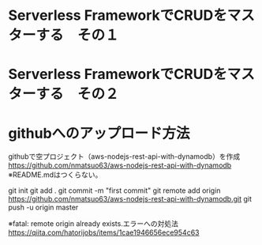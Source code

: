 # Serverless FrameworkでCRUDをマスターする　その１

# Serverless FrameworkでCRUDをマスターする　その２

# githubへのアップロード方法
githubで空プロジェクト（aws-nodejs-rest-api-with-dynamodb）を作成
https://github.com/nmatsuo63/aws-nodejs-rest-api-with-dynamodb
※README.mdはつくらない。

git init
git add .
git commit -m "first commit"
git remote add origin https://github.com/nmatsuo63/aws-nodejs-rest-api-with-dynamodb.git
git push -u origin master

※fatal: remote origin already exists.エラーへの対処法
https://qiita.com/hatorijobs/items/1cae1946656ece954c63
